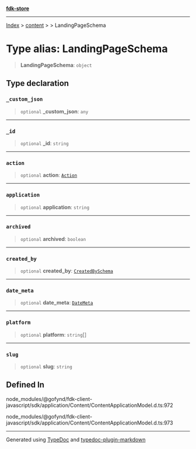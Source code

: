 [**fdk-store**](../../../README.md)
***

[Index](../../../API.md) > [content](../../README.md) > [<internal>](../README.md) > LandingPageSchema

# Type alias: LandingPageSchema

> **LandingPageSchema**: `object`

## Type declaration

### `_custom_json`

> `optional` **\_custom\_json**: `any`

***

### `_id`

> `optional` **\_id**: `string`

***

### `action`

> `optional` **action**: [`Action`](type-alias.Action.md)

***

### `application`

> `optional` **application**: `string`

***

### `archived`

> `optional` **archived**: `boolean`

***

### `created_by`

> `optional` **created\_by**: [`CreatedBySchema`](type-alias.CreatedBySchema.md)

***

### `date_meta`

> `optional` **date\_meta**: [`DateMeta`](type-alias.DateMeta.md)

***

### `platform`

> `optional` **platform**: `string`[]

***

### `slug`

> `optional` **slug**: `string`

## Defined In

node\_modules/@gofynd/fdk-client-javascript/sdk/application/Content/ContentApplicationModel.d.ts:972

node\_modules/@gofynd/fdk-client-javascript/sdk/application/Content/ContentApplicationModel.d.ts:973

***
Generated using [TypeDoc](https://typedoc.org/) and [typedoc-plugin-markdown](https://www.npmjs.com/package/typedoc-plugin-markdown)
